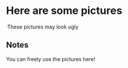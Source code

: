 # Here are some pictures
 ·These pictures may look ugly
<h2>Notes</h2>
 You can freely use the pictures here!
